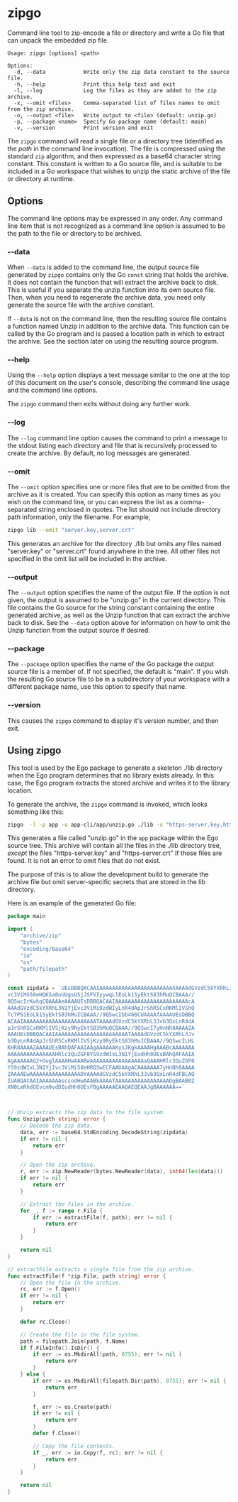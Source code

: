 # zipgo

Command line tool to zip-encode a file or directory and write a Go file that can unpack the embedded zip file.

```text
Usage: zipgo [options] <path>

Options:
  -d, --data            Write only the zip data constant to the source file.
  -h, --help            Print this help text and exit
  -l, --log             Log the files as they are added to the zip archive.
  -x, --omit <files>    Comma-separated list of files names to omit from the zip archive.
  -o, --output <file>   Write output to <file> (default: unzip.go)
  -p, --package <name>  Specify Go package name (default: main)
  -v, --version         Print version and exit
```

The `zipgo` command will read a single file or a directory tree (identified as the _path_ in the
command line invocation). The file is compressed using the standard `zip` algorithm, and then
expressed as a base64 character string constant. This constant is written to a Go source file,
and is suitable to be included in a Go workspace that wishes to unzip the static archive of the
file or directory at runtime.

## Options

The command line options may be expressed in any order. Any command line item that is not
recognized as a command line option is assumed to be the path to the file or directory to
be archived.

### --data

When `--data` is added to the command line, the output source file generated by `zipgo` contains
only the Go `const` string that holds the archive. It does not contain the function that will
extract the archive back to disk. This is useful if you separate the unzip function into its
own source file. Then, when you need to regenerate the archive data, you need only generate the
source file with the archive constant.

If `--data` is not on the command line, then the resulting source file contains a function
named Unzip in addition to the archive data. This function can be called by the Go program
and is passed a location path in which to extract the archive. See the section later on
using the resulting source program.

### --help

Using the `--help` option displays a text message similar to the one at the top of this
document on the user's console, describing the command line usage and the command line
options.

The `zipgo` command then exits without doing any further work.

### --log

The `--log` command line option causes the command to print a message to the stdout
listing each directory and file that is recursively processed to create the archive.
By default, no log messages are generated.

### --omit

The `--omit` option specifies one or more files that are to be omitted from the archive
as it is created. You can specify this option as many times as you wish on the command
line, or you can express the list as a comma-separated string enclosed in quotes.  The
list should not include directory path information, only the filename.  For example,

```zsh
zipgo lib --omit "server.key,server.crt"
```

This generates an archive for the directory ./lib but omits any files named "server.key"
or "server.crt" found anywhere in the tree. All other files not specified in the omit
list will be included in the archive.

### --output

The `--output` option specifies the name of the output file. If the option is not given,
the output is assumed to be "unzip.go" in the current directory. This file contains the
Go source for the string constant containing the entire generated archive, as well as
the Unzip function that can extract the archive back to disk.  See the `--data` option
above for information on how to omit the Unzip function from the output source if
desired.

### --package

The `--package` option specifies the name of the Go package the output source file
is a member of. If not specified, the default is "main". If you wish the resulting
Go source file to be in a subdirectory of your workspace with a different package
name, use this option to specify that name.

### --version

This causes the `zipgo` command to display it's version number, and then exit.

## Using zipgo

This tool is used by the Ego package to generate a skeleton ./lib directory when
the Ego program determines that no library exists already. In this case, the Ego
program extracts the stored archive and writes it to the library location.

To generate the archive, the `zipgo` command is invoked, which looks something
like this:

```zsh
zipgo  -l -p app -o app-cli/app/unzip.go ./lib -x "https-server.key,https-server.crt"
```

This generates a file called "unzip.go" in the `app` package within the Ego source
tree. This archive will contain all the files in the ./lib directory tree, _except_
the files "https-server.key" and "https-server.crt" if those files are found. It is
not an error to omit files that do not exist.

The purpose of this is to allow the development build to generate the archive file
but omit server-specific secrets that are stored in the lib directory.

Here is an example of the generated Go file:

```go
package main

import (
	"archive/zip"
	"bytes"
	"encoding/base64"
	"io"
	"os"
	"path/filepath"
)

const zipdata = `UEsDBBQACAAIAAAAAAAAAAAAAAAAAAAAAAAXAAAAdGVzdC5kYXRhL3N1YjE
vc3ViMS50eHQKSa0oUUgsUSjJSFVIyywqLlEoLk1SyEktS83hMuQCBAAA//
9QSwcIrKwkqCQAAAAeAAAAUEsDBBQACAAIAAAAAAAAAAAAAAAAAAAAAAAcA
AAAdGVzdC5kYXRhL3N1YjEvc3ViMi9zdWIyLnR4dApJrShRSCxRKMlIVShO
Tc7PS1EoLk1SyEktS83hMuICBAAA//9QSwcIbb466CUAAAAfAAAAUEsDBBQ
ACAAIAAAAAAAAAAAAAAAAAAAAAAATAAAAdGVzdC5kYXRhL3Jvb3QxLnR4dA
pJrShRSCxRKMlIVSjKzy9RyEktS83hMuQCBAAA//9QSwcI7yHnNh8AAAAZA
AAAUEsDBBQACAAIAAAAAAAAAAAAAAAAAAAAAAATAAAAdGVzdC5kYXRhL3Jv
b3QyLnR4dApJrShRSCxRKMlIVSjKzy9RyEktS83hMuICBAAA//9QSwcILHL
KHR8AAAAZAAAAUEsBAhQAFAAIAAgAAAAAAKysJKgkAAAAHgAAABcAAAAAAA
AAAAAAAAAAAAAAAHRlc3QuZGF0YS9zdWIxL3N1YjEudHh0UEsBAhQAFAAIA
AgAAAAAAG2+OuglAAAAHwAAABwAAAAAAAAAAAAAAAAAaQAAAHRlc3QuZGF0
YS9zdWIxL3N1YjIvc3ViMi50eHRQSwECFAAUAAgACAAAAAAA7yHnNh8AAAA
ZAAAAEwAAAAAAAAAAAAAAAADYAAAAdGVzdC5kYXRhL3Jvb3QxLnR4dFBLAQ
IUABQACAAIAAAAAAAscsodHwAAABkAAAATAAAAAAAAAAAAAAAAADgBAAB0Z
XN0LmRhdGEvcm9vdDIudHh0UEsFBgAAAAAEAAQAEQEAAJgBAAAAAA==`



// Unzip extracts the zip data to the file system.
func Unzip(path string) error {
	// Decode the zip data.
	data, err := base64.StdEncoding.DecodeString(zipdata)
	if err != nil {
		return err
	}

	// Open the zip archive.
	r, err := zip.NewReader(bytes.NewReader(data), int64(len(data)))
	if err != nil {
		return err
	}

	// Extract the files in the archive.
	for _, f := range r.File {
		if err := extractFile(f, path); err != nil {
			return err
		}
	}

	return nil
}

// extractFile extracts a single file from the zip archive.
func extractFile(f *zip.File, path string) error {
	// Open the file in the archive.
	rc, err := f.Open()
	if err != nil {
		return err
	}

	defer rc.Close()

	// Create the file in the file system.
	path = filepath.Join(path, f.Name)
	if f.FileInfo().IsDir() {
		if err := os.MkdirAll(path, 0755); err != nil {
			return err
		}
	} else {
		if err := os.MkdirAll(filepath.Dir(path), 0755); err != nil {
			return err
		}

		f, err := os.Create(path)
		if err != nil {
			return err
		}
		defer f.Close()

		// Copy the file contents.
		if _, err := io.Copy(f, rc); err != nil {
			return err
		}
	}

	return nil
}

```
